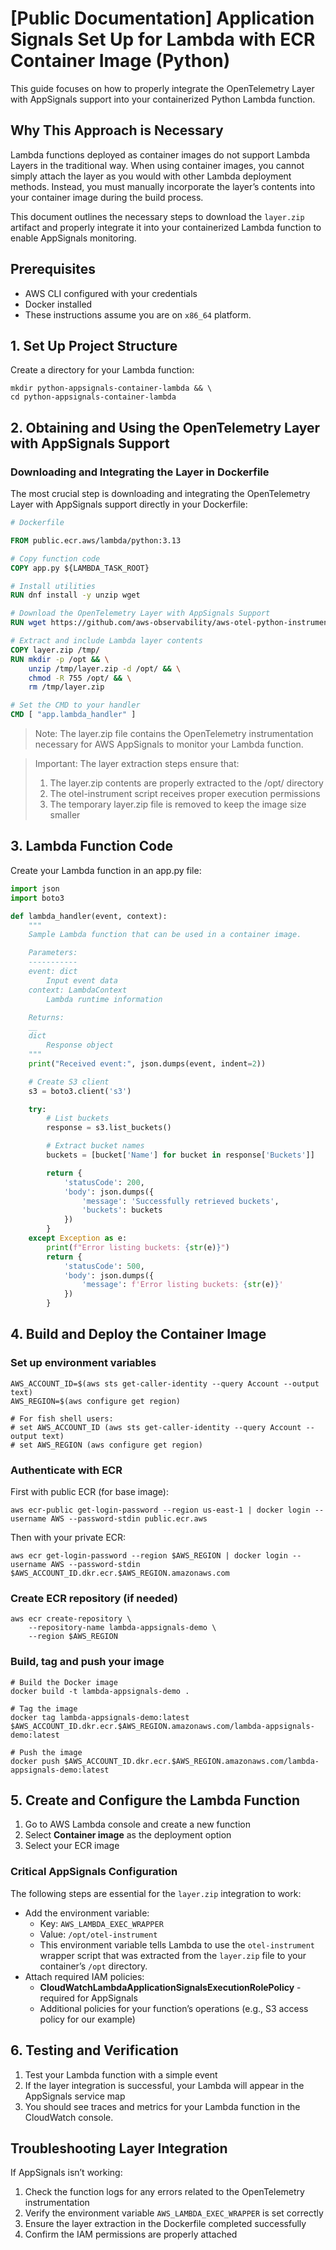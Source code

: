 # [Public Documentation] Application Signals Set Up for Lambda with ECR Container Image (Python)

This guide focuses on how to properly integrate the OpenTelemetry Layer with AppSignals support into your containerized Python Lambda function.

## Why This Approach is Necessary

Lambda functions deployed as container images do not support Lambda Layers in the traditional way. When using container images, you cannot simply attach the layer as you would with other Lambda deployment methods. Instead, you must manually incorporate the layer’s contents into your container image during the build process.

This document outlines the necessary steps to download the `layer.zip` artifact and properly integrate it into your containerized Lambda function to enable AppSignals monitoring.

## Prerequisites

* AWS CLI configured with your credentials
* Docker installed
* These instructions assume you are on `x86_64` platform.

## 1. Set Up Project Structure

Create a directory for your Lambda function:

```console
mkdir python-appsignals-container-lambda && \
cd python-appsignals-container-lambda
```

## 2. Obtaining and Using the OpenTelemetry Layer with AppSignals Support

### Downloading and Integrating the Layer in Dockerfile

The most crucial step is downloading and integrating the OpenTelemetry Layer with AppSignals support directly in your Dockerfile:

```Dockerfile
# Dockerfile

FROM public.ecr.aws/lambda/python:3.13

# Copy function code
COPY app.py ${LAMBDA_TASK_ROOT}

# Install utilities
RUN dnf install -y unzip wget

# Download the OpenTelemetry Layer with AppSignals Support
RUN wget https://github.com/aws-observability/aws-otel-python-instrumentation/releases/latest/download/layer.zip -O /tmp/layer.zip

# Extract and include Lambda layer contents
COPY layer.zip /tmp/
RUN mkdir -p /opt && \
    unzip /tmp/layer.zip -d /opt/ && \
    chmod -R 755 /opt/ && \
    rm /tmp/layer.zip

# Set the CMD to your handler
CMD [ "app.lambda_handler" ]
```

> Note: The layer.zip file contains the OpenTelemetry instrumentation necessary for AWS AppSignals to monitor your Lambda function.

> Important: The layer extraction steps ensure that:
> 1. The layer.zip contents are properly extracted to the /opt/ directory
> 2. The otel-instrument script receives proper execution permissions
> 3. The temporary layer.zip file is removed to keep the image size smaller

## 3. Lambda Function Code

Create your Lambda function in an app.py file:

```python
import json
import boto3

def lambda_handler(event, context):
    """
    Sample Lambda function that can be used in a container image.

    Parameters:
    -----------
    event: dict
        Input event data
    context: LambdaContext
        Lambda runtime information

    Returns:
    __
    dict
        Response object
    """
    print("Received event:", json.dumps(event, indent=2))

    # Create S3 client
    s3 = boto3.client('s3')

    try:
        # List buckets
        response = s3.list_buckets()

        # Extract bucket names
        buckets = [bucket['Name'] for bucket in response['Buckets']]

        return {
            'statusCode': 200,
            'body': json.dumps({
                'message': 'Successfully retrieved buckets',
                'buckets': buckets
            })
        }
    except Exception as e:
        print(f"Error listing buckets: {str(e)}")
        return {
            'statusCode': 500,
            'body': json.dumps({
                'message': f'Error listing buckets: {str(e)}'
            })
        }
```

## 4. Build and Deploy the Container Image

### Set up environment variables

```console
AWS_ACCOUNT_ID=$(aws sts get-caller-identity --query Account --output text) 
AWS_REGION=$(aws configure get region)

# For fish shell users:
# set AWS_ACCOUNT_ID (aws sts get-caller-identity --query Account --output text) 
# set AWS_REGION (aws configure get region)
```

### Authenticate with ECR

First with public ECR (for base image):

```console
aws ecr-public get-login-password --region us-east-1 | docker login --username AWS --password-stdin public.ecr.aws
```

Then with your private ECR:

```console
aws ecr get-login-password --region $AWS_REGION | docker login --username AWS --password-stdin $AWS_ACCOUNT_ID.dkr.ecr.$AWS_REGION.amazonaws.com
```

### Create ECR repository (if needed)

```console
aws ecr create-repository \
    --repository-name lambda-appsignals-demo \
    --region $AWS_REGION
```

### Build, tag and push your image

```console
# Build the Docker image
docker build -t lambda-appsignals-demo .

# Tag the image
docker tag lambda-appsignals-demo:latest $AWS_ACCOUNT_ID.dkr.ecr.$AWS_REGION.amazonaws.com/lambda-appsignals-demo:latest

# Push the image
docker push $AWS_ACCOUNT_ID.dkr.ecr.$AWS_REGION.amazonaws.com/lambda-appsignals-demo:latest
```

## 5. Create and Configure the Lambda Function

1. Go to AWS Lambda console and create a new function
2. Select **Container image** as the deployment option
3. Select your ECR image

### Critical AppSignals Configuration

The following steps are essential for the `layer.zip` integration to work:

* Add the environment variable:
    * Key: `AWS_LAMBDA_EXEC_WRAPPER`
    * Value: `/opt/otel-instrument`
    * This environment variable tells Lambda to use the `otel-instrument` wrapper script that was extracted from the `layer.zip` file to your container’s `/opt` directory.
* Attach required IAM policies:
    * **CloudWatchLambdaApplicationSignalsExecutionRolePolicy** - required for AppSignals
    * Additional policies for your function’s operations (e.g., S3 access policy for our example)

## 6. Testing and Verification

1. Test your Lambda function with a simple event
2. If the layer integration is successful, your Lambda will appear in the AppSignals service map
3. You should see traces and metrics for your Lambda function in the CloudWatch console.

## Troubleshooting Layer Integration

If AppSignals isn’t working:

1. Check the function logs for any errors related to the OpenTelemetry instrumentation
2. Verify the environment variable `AWS_LAMBDA_EXEC_WRAPPER` is set correctly
3. Ensure the layer extraction in the Dockerfile completed successfully
4. Confirm the IAM permissions are properly attached


